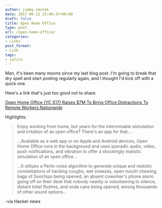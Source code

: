 ```yaml
---
author: jimmy.smutek
date: 2017-06-21 22:49:37+00:00
draft: false
title: Open Home Office
type: post
url: /open-home-office/
categories:
- Links
post_format:
- Link
tags:
- satire
---
```


Man, it's been many moons since my last blog post. I'm going to break that dry spell and start posting regularly again, and I thought I'd kick off with a quick one.

Here's a link that's just too good not to share.

[Open Home Office (YC S17) Raises $7M To Bring Office Distractions To Remote Workers Nationwide](https://alwaystrending.io/articles/open-home-office-raises-7m-to-bring-office-distractions-to-remote-workers-nationwide)

Highlights:



<blockquote>
Enjoy working from home, but yearn for the interminable stimulation and irritation of an open office? There's an app for that....

...Available as a web app or on Apple and Android devices, Open Home Office runs in the background and uses sporadic audio, video, push notifications, and vibration to offer a shockingly realistic simulation of an open office... 

...It utilizes a Perlin noise algorithm to generate unique and realistic constellations of hacking coughs, wet sneezes, open mouth chewing, bags of Sunchips being opened, an absent coworker's phone alarm going off on their desk that nobody nearby is volunteering to silence, distant toilet flushes, and soda cans being opened, among thousands of other sound options...
</blockquote>



-via Hacker news
